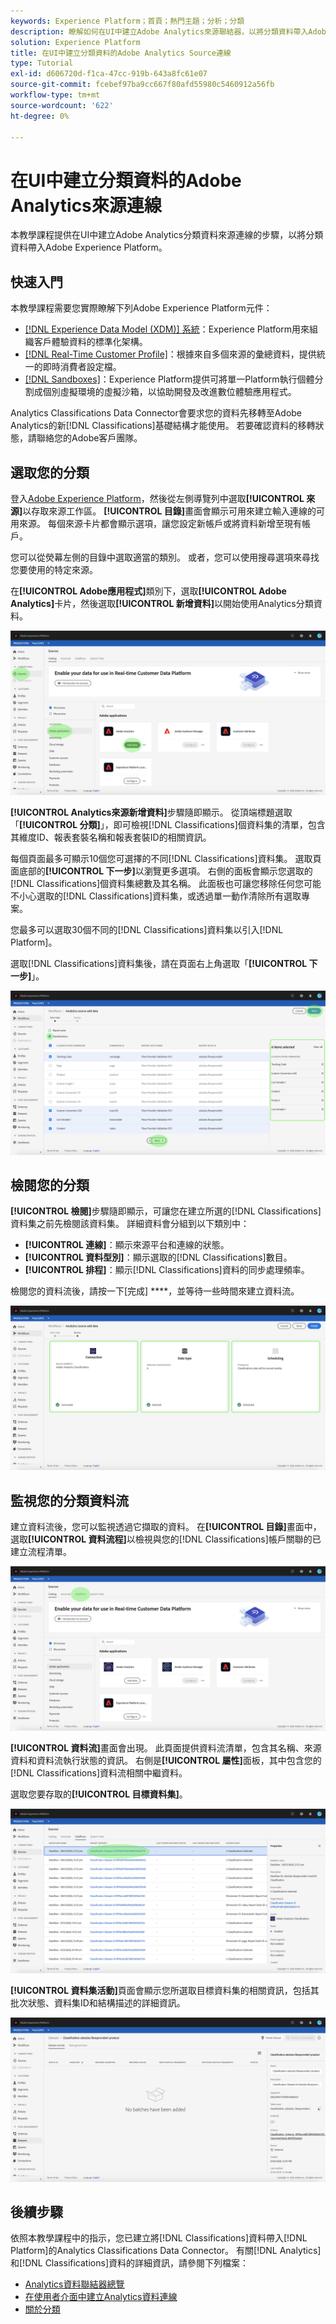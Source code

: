 ```yaml
---
keywords: Experience Platform；首頁；熱門主題；分析；分類
description: 瞭解如何在UI中建立Adobe Analytics來源聯結器，以將分類資料帶入Adobe Experience Platform。
solution: Experience Platform
title: 在UI中建立分類資料的Adobe Analytics Source連線
type: Tutorial
exl-id: d606720d-f1ca-47cc-919b-643a8fc61e07
source-git-commit: fcebef97ba9cc667f80afd55980c5460912a56fb
workflow-type: tm+mt
source-wordcount: '622'
ht-degree: 0%

---
```


# 在UI中建立分類資料的Adobe Analytics來源連線

本教學課程提供在UI中建立Adobe Analytics分類資料來源連線的步驟，以將分類資料帶入Adobe Experience Platform。

## 快速入門

本教學課程需要您實際瞭解下列Adobe Experience Platform元件：

* [[!DNL Experience Data Model (XDM)] 系統](../../../../../xdm/home.md)：Experience Platform用來組織客戶體驗資料的標準化架構。
* [[!DNL Real-Time Customer Profile]](../../../../../profile/home.md)：根據來自多個來源的彙總資料，提供統一的即時消費者設定檔。
* [[!DNL Sandboxes]](../../../../../sandboxes/home.md)：Experience Platform提供可將單一Platform執行個體分割成個別虛擬環境的虛擬沙箱，以協助開發及改進數位體驗應用程式。

Analytics Classifications Data Connector會要求您的資料先移轉至Adobe Analytics的新[!DNL Classifications]基礎結構才能使用。 若要確認資料的移轉狀態，請聯絡您的Adobe客戶團隊。

## 選取您的分類

登入[Adobe Experience Platform](https://platform.adobe.com)，然後從左側導覽列中選取&#x200B;**[!UICONTROL 來源]**&#x200B;以存取來源工作區。 **[!UICONTROL 目錄]**&#x200B;畫面會顯示可用來建立輸入連線的可用來源。 每個來源卡片都會顯示選項，讓您設定新帳戶或將資料新增至現有帳戶。

您可以從熒幕左側的目錄中選取適當的類別。 或者，您可以使用搜尋選項來尋找您要使用的特定來源。

在&#x200B;**[!UICONTROL Adobe應用程式]**&#x200B;類別下，選取&#x200B;**[!UICONTROL Adobe Analytics]**&#x200B;卡片，然後選取&#x200B;**[!UICONTROL 新增資料]**&#x200B;以開始使用Analytics分類資料。

![](../../../../images/tutorials/create/classifications/catalog.png)

**[!UICONTROL Analytics來源新增資料]**&#x200B;步驟隨即顯示。 從頂端標題選取「**[!UICONTROL 分類]**」，即可檢視[!DNL Classifications]個資料集的清單，包含其維度ID、報表套裝名稱和報表套裝ID的相關資訊。

每個頁面最多可顯示10個您可選擇的不同[!DNL Classifications]資料集。 選取頁面底部的&#x200B;**[!UICONTROL 下一步]**&#x200B;以瀏覽更多選項。 右側的面板會顯示您選取的[!DNL Classifications]個資料集總數及其名稱。 此面板也可讓您移除任何您可能不小心選取的[!DNL Classifications]資料集，或透過單一動作清除所有選取專案。

您最多可以選取30個不同的[!DNL Classifications]資料集以引入[!DNL Platform]。

選取[!DNL Classifications]資料集後，請在頁面右上角選取「**[!UICONTROL 下一步]**」。

![](../../../../images/tutorials/create/classifications/add-data.png)

## 檢閱您的分類

**[!UICONTROL 檢閱]**&#x200B;步驟隨即顯示，可讓您在建立所選的[!DNL Classifications]資料集之前先檢閱該資料集。 詳細資料會分組到以下類別中：

* **[!UICONTROL 連線]**：顯示來源平台和連線的狀態。
* **[!UICONTROL 資料型別]**：顯示選取的[!DNL Classifications]數目。
* **[!UICONTROL 排程]**：顯示[!DNL Classifications]資料的同步處理頻率。

檢閱您的資料流後，請按一下[完成] ****，並等待一些時間來建立資料流。

![](../../../../images/tutorials/create/classifications/review.png)

## 監視您的分類資料流

建立資料流後，您可以監視透過它擷取的資料。 在&#x200B;**[!UICONTROL 目錄]**&#x200B;畫面中，選取&#x200B;**[!UICONTROL 資料流程]**&#x200B;以檢視與您的[!DNL Classifications]帳戶關聯的已建立流程清單。

![](../../../../images/tutorials/create/classifications/dataflows.png)

**[!UICONTROL 資料流]**&#x200B;畫面會出現。 此頁面提供資料流清單，包含其名稱、來源資料和資料流執行狀態的資訊。 右側是&#x200B;**[!UICONTROL 屬性]**&#x200B;面板，其中包含您的[!DNL Classifications]資料流相關中繼資料。

選取您要存取的&#x200B;**[!UICONTROL 目標資料集]**。

![](../../../../images/tutorials/create/classifications/list-of-dataflows.png)

**[!UICONTROL 資料集活動]**&#x200B;頁面會顯示您所選取目標資料集的相關資訊，包括其批次狀態、資料集ID和結構描述的詳細資訊。

![](../../../../images/tutorials/create/classifications/dataset.png)

## 後續步驟

依照本教學課程中的指示，您已建立將[!DNL Classifications]資料帶入[!DNL Platform]的Analytics Classifications Data Connector。 有關[!DNL Analytics]和[!DNL Classifications]資料的詳細資訊，請參閱下列檔案：

* [Analytics資料聯結器總覽](../../../../connectors/adobe-applications/analytics.md)
* [在使用者介面中建立Analytics資料連線](./analytics.md)
* [關於分類](https://experienceleague.adobe.com/docs/analytics/components/classifications/c-classifications.html)
